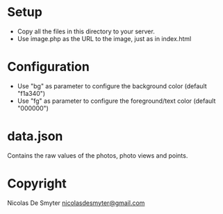 # Setup

* Copy all the files in this directory to your server.
* Use image.php as the URL to the image, just as in index.html

# Configuration

* Use "bg" as parameter to configure the background color (default "f1a340")
* Use "fg" as parameter to configure the foreground/text color (default "000000")

# data.json

Contains the raw values of the photos, photo views and points.

# Copyright

Nicolas De Smyter
<nicolasdesmyter@gmail.com>

